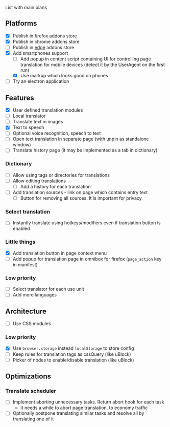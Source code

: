 List with main plans

## Platforms

- [x] Publish in firefox addons store
- [x] Publish in chrome addons store
- [ ] Publish in [edge](https://docs.microsoft.com/en-us/microsoft-edge/extensions-chromium/publish/publish-extension) addons store
- [x] Add smartphones support
  - [ ] Add popup in content script containing UI for controlling page translation for mobile devices (detect it by the UserAgent on the first run)
  - [x] Use markup which looks good on phones
- [ ] Try an electron application

## Features

- [x] User defined translation modules
- [ ] Local translator
- [ ] Translate text in images
- [x] Text to speech
- [ ] Optional voice recognition, speech to text
- [ ] Open text translation in separate page (with unpin as standalone window)
- [ ] Translate history page (it may be implemented as a tab in dictionary)

### Dictionary

- [ ] Allow using tags or directories for translations
- [ ] Allow editing translations
  - [ ] Add a history for each translation
- [ ] Add translation sources - link on page which contains entry text
  - [ ] Button for removing all sources. It is important for privacy

### Select translation

- [ ] Instantly translate using hotkeys/modifiers even if translation button is enabled

### Little things

- [x] Add translation button in page context menu
- [ ] Add popup for translation page in omnibox for firefox (`page_action` key in manifest)

### Low priority

- [ ] Select translator for each use unit
- [ ] Add more languages

## Architecture

- [ ] Use CSS modules

### Low priority

- [x] Use `browser.storage` instead `localStorage` to store config
- [ ] Keep rules for translation tags as cssQuery (like uBlock)
- [ ] Picker of nodes to enable/disable translation (like uBlock)

## Optimizations

### Translate scheduler

- [ ] Implement aborting unnecessary tasks. Return abort hook for each task
  - It needs a while to abort page translation, to economy traffic
- [ ] Optionally postpone translating similar tasks and resolve all by translating one of it
